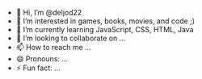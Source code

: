 - 👋 Hi, I’m @deljod22
- 👀 I’m interested in games, books, movies, and code ;)
- 🌱 I’m currently learning JavaScript, CSS, HTML, Java
- 💞️ I’m looking to collaborate on ...
- 📫 How to reach me ...
- 😄 Pronouns: ...
- ⚡ Fun fact: ...

<!---
deljod22/deljod22 is a ✨ special ✨ repository because its `README.md` (this file) appears on your GitHub profile.
You can click the Preview link to take a look at your changes.
--->
